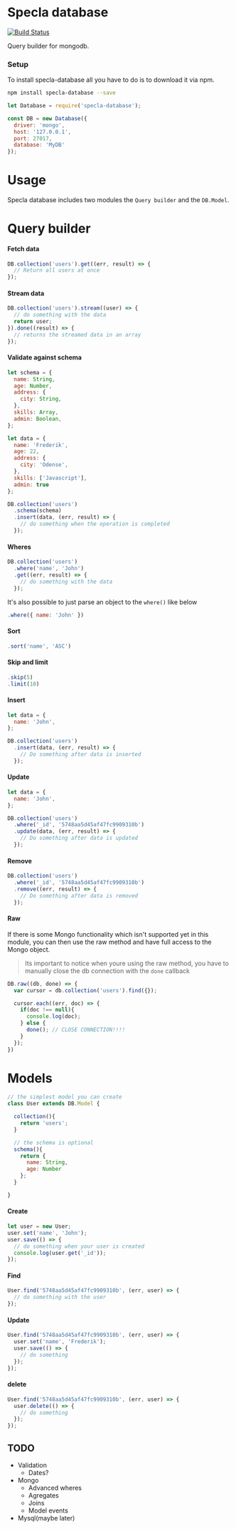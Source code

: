 # Specla database

[![Build Status](https://travis-ci.org/Specla/Database.svg?branch=master)](https://travis-ci.org/Specla/Database)

Query builder for mongodb.


### Setup

To install specla-database all you have to do is to download it via npm.
```sh
npm install specla-database --save
```
```js
let Database = require('specla-database');

const DB = new Database({
  driver: 'mongo',
  host: '127.0.0.1',
  port: 27017,
  database: 'MyDB'
});
```


# Usage
Specla database includes two modules the `Query builder` and the `DB.Model`.


# Query builder

#### Fetch data
```js
DB.collection('users').get((err, result) => {
  // Return all users at once
});
```

#### Stream data
```js
DB.collection('users').stream((user) => {
  // do something with the data
  return user;
}).done((result) => {
  // returns the streamed data in an array
});
```

#### Validate against schema
```js
let schema = {
  name: String,
  age: Number,
  address: {
    city: String,
  },
  skills: Array,
  admin: Boolean,
};

let data = {
  name: 'Frederik',
  age: 22,
  address: {
    city: 'Odense',
  },
  skills: ['Javascript'],
  admin: true
};

DB.collection('users')
  .schema(schema)
  .insert(data, (err, result) => {
    // do something when the operation is completed
  });
```

#### Wheres
```js
DB.collection('users')
  .where('name', 'John')
  .get((err, result) => {
    // do something with the data
  });
```
It's also possible to just parse an object to the `where()` like below
```js
.where({ name: 'John' })
```

#### Sort
```js
.sort('name', 'ASC')
```

#### Skip and limit
```js
.skip(5)
.limit(10)
```

#### Insert
```js
let data = {
  name: 'John',
};

DB.collection('users')
  .insert(data, (err, result) => {
    // Do something after data is inserted
  });
```

#### Update
```js
let data = {
  name: 'John',
};

DB.collection('users')
  .where('_id', '5748aa5d45af47fc9909310b')
  .update(data, (err, result) => {
    // Do something after data is updated
  });
```

#### Remove
```js
DB.collection('users')
  .where('_id', '5748aa5d45af47fc9909310b')
  .remove((err, result) => {
    // Do something after data is removed
  });
```

#### Raw
If there is some Mongo functionality which isn't supported yet in this module, you can then use the raw method and have full access to the Mongo object.
> Its important to notice when youre using the raw method, you have to manually close the db connection with the `done` callback

```js
DB.raw((db, done) => {
  var cursor = db.collection('users').find({});

  cursor.each((err, doc) => {
    if(doc !== null){
      console.log(doc);
    } else {
      done(); // CLOSE CONNECTION!!!!
    }
  });
})
```


# Models
```js
// the simplest model you can create
class User extends DB.Model {

  collection(){
    return 'users';
  }

  // the schema is optional
  schema(){
    return {
      name: String,
      age: Number
    };
  }

}
```

#### Create
```js
let user = new User;
user.set('name', 'John');
user.save(() => {
  // do something when your user is created
  console.log(user.get('_id'));
});
```

#### Find
```js
User.find('5748aa5d45af47fc9909310b', (err, user) => {
  // do something with the user
});
```

#### Update
```js
User.find('5748aa5d45af47fc9909310b', (err, user) => {
  user.set('name', 'Frederik');
  user.save(() => {
    // do something
  });
});
```

#### delete
```js
User.find('5748aa5d45af47fc9909310b', (err, user) => {
  user.delete(() => {
    // do something
  });
});
```

## TODO
  - Validation
    - Dates?
  - Mongo
    - Advanced wheres
    - Agregates
    - Joins
    - Model events
  - Mysql(maybe later)
